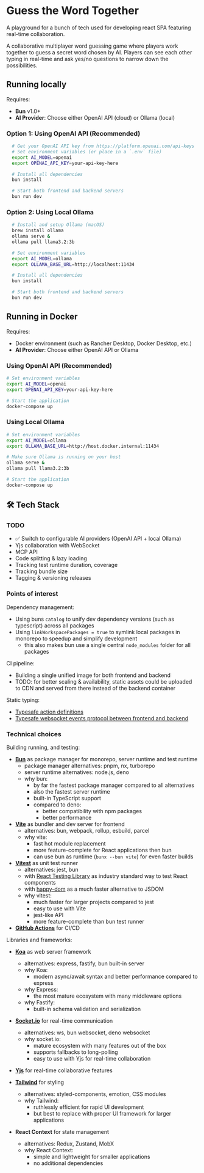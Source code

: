 # Guess the Word Together

A playground for a bunch of tech used for developing react SPA featuring real-time collaboration.

A collaborative multiplayer word guessing game where players work together to guess a secret word chosen by AI.
Players can see each other typing in real-time and ask yes/no questions to narrow down the possibilities.

## Running locally

Requires:
- **Bun** v1.0+
- **AI Provider**: Choose either OpenAI API (cloud) or Ollama (local)

### Option 1: Using OpenAI API (Recommended)
```bash
  # Get your OpenAI API key from https://platform.openai.com/api-keys
  # Set environment variables (or place in a `.env` file)
  export AI_MODEL=openai
  export OPENAI_API_KEY=your-api-key-here

  # Install all dependencies
  bun install

  # Start both frontend and backend servers
  bun run dev
```

### Option 2: Using Local Ollama
```bash
  # Install and setup Ollama (macOS)
  brew install ollama
  ollama serve &
  ollama pull llama3.2:3b

  # Set environment variables
  export AI_MODEL=ollama
  export OLLAMA_BASE_URL=http://localhost:11434

  # Install all dependencies
  bun install

  # Start both frontend and backend servers
  bun run dev
```

## Running in Docker

Requires:
- Docker environment (such as Rancher Desktop, Docker Desktop, etc.)
- **AI Provider**: Choose either OpenAI API or Ollama

### Using OpenAI API (Recommended)
```bash
# Set environment variables
export AI_MODEL=openai
export OPENAI_API_KEY=your-api-key-here

# Start the application
docker-compose up
```

### Using Local Ollama
```bash
# Set environment variables
export AI_MODEL=ollama
export OLLAMA_BASE_URL=http://host.docker.internal:11434

# Make sure Ollama is running on your host
ollama serve &
ollama pull llama3.2:3b

# Start the application
docker-compose up
```

## 🛠️ Tech Stack

### TODO
- ✅ Switch to configurable AI providers (OpenAI API + local Ollama)
- Yjs collaboration with WebSocket
- MCP API
- Code splitting & lazy loading
- Tracking test runtime duration, coverage
- Tracking bundle size
- Tagging & versioning releases

### Points of interest
Dependency management:
- Using buns `catalog` to unify dev dependency versions (such as typescript) across all packages 
- Using `linkWorkspacePackages = true` to symlink local packages in monorepo to speedup and simplify development
  - this also makes bun use a single central `node_modules` folder for all packages

CI pipeline:
- Building a single unified image for both frontend and backend
- TODO: for better scaling & availability, static assets could be uploaded to CDN and served from there instead of the backend container

Static typing:
- [Typesafe action definitions](packages/frontend/src/contexts/AppContext/actions.ts)
- [Typesafe websocket events protocol between frontend and backend](packages/shared/src/types/socketIoEvents.ts)

### Technical choices

Building running, and testing:
- **[Bun](https://bun.com/)** as package manager for monorepo, server runtime and test runtime
  - package manager alternatives: pnpm, nx, turborepo
  - server runtime alternatives: node.js, deno
  - why bun: 
    - by far the fastest package manager compared to all alternatives
    - also the fastest server runtime
    - built-in TypeScript support
    - compared to deno: 
        - better compatibility with npm packages
        - better performance
- **[Vite](https://vite.dev/)** as bundler and dev server for frontend
  - alternatives: bun, webpack, rollup, esbuild, parcel
  - why vite:
    - fast hot module replacement
    - more feature-complete for React applications then bun
    - can use bun as runtime (`bunx --bun vite`) for even faster builds
- **[Vitest](https://vitest.dev/)** as unit test runner
  - alternatives: jest, bun
  - with [React Testing Library](https://testing-library.com/docs/react-testing-library/intro/) as industry standard way to test React components
  - with [happy-dom](https://github.com/capricorn86/happy-dom) as a much faster alternative to JSDOM
  - why vitest:
    - much faster for larger projects compared to jest
    - easy to use with Vite
    - jest-like API
    - more feature-complete than bun test runner
- **[GitHub Actions](https://github.com/features/actions)** for CI/CD

Libraries and frameworks:
- **[Koa](https://koajs.com/)** as web server framework
  - alternatives: express, fastify, bun built-in server
  - why Koa:
    - modern async/await syntax and better performance compared to express
  - why Express:
    - the most mature ecosystem with many middleware options
  - why Fastify:
    - built-in schema validation and serialization
- **[Socket.io](https://socket.io/)** for real-time communication
  - alternatives: ws, bun websocket, deno websocket
  - why socket.io:
    - mature ecosystem with many features out of the box
    - supports fallbacks to long-polling
    - easy to use with Yjs for real-time collaboration
- **[Yjs](https://docs.yjs.dev/)** for real-time collaborative features
- **[Tailwind](https://tailwindcss.com/)** for styling
  - alternatives: styled-components, emotion, CSS modules
  - why Tailwind:
    - ruthlessly efficient for rapid UI development
    - but best to replace with proper UI framework for larger applications
    
- **React Context** for state management
  - alternatives: Redux, Zustand, MobX
  - why React Context:
    - simple and lightweight for smaller applications
    - no additional dependencies
